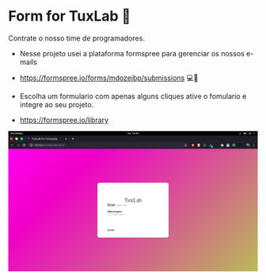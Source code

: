 # Form for TuxLab 💜
 Contrate o nosso time de programadores.
  - Nesse projeto usei a plataforma formspree para gerenciar os nossos e-mails
  - https://formspree.io/forms/mdozejbp/submissions 💻💜
  
 - Escolha um formulario com apenas alguns cliques ative o fomulario e integre ao seu projeto.
 - https://formspree.io/library

![](img/cap01.png)
